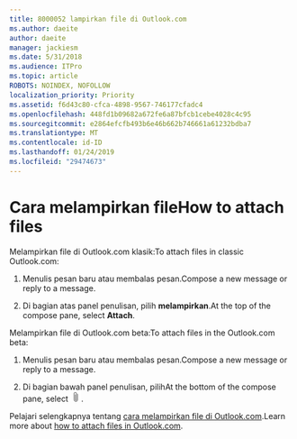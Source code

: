 ```yaml
---
title: 8000052 lampirkan file di Outlook.com
ms.author: daeite
author: daeite
manager: jackiesm
ms.date: 5/31/2018
ms.audience: ITPro
ms.topic: article
ROBOTS: NOINDEX, NOFOLLOW
localization_priority: Priority
ms.assetid: f6d43c80-cfca-4898-9567-746177cfadc4
ms.openlocfilehash: 448fd1b09682a672fe6a87bfcb1cebe4028c4c95
ms.sourcegitcommit: e2864efcfb493b6e46b662b746661a61232bdba7
ms.translationtype: MT
ms.contentlocale: id-ID
ms.lasthandoff: 01/24/2019
ms.locfileid: "29474673"
---
```

# <a name="how-to-attach-files"></a><span data-ttu-id="13de9-102">Cara melampirkan file</span><span class="sxs-lookup"><span data-stu-id="13de9-102">How to attach files</span></span>

<span data-ttu-id="13de9-103">Melampirkan file di Outlook.com klasik:</span><span class="sxs-lookup"><span data-stu-id="13de9-103">To attach files in classic Outlook.com:</span></span>
  
1. <span data-ttu-id="13de9-104">Menulis pesan baru atau membalas pesan.</span><span class="sxs-lookup"><span data-stu-id="13de9-104">Compose a new message or reply to a message.</span></span>
    
2. <span data-ttu-id="13de9-105">Di bagian atas panel penulisan, pilih **melampirkan**.</span><span class="sxs-lookup"><span data-stu-id="13de9-105">At the top of the compose pane, select **Attach**.</span></span> 
    
<span data-ttu-id="13de9-106">Melampirkan file di Outlook.com beta:</span><span class="sxs-lookup"><span data-stu-id="13de9-106">To attach files in the Outlook.com beta:</span></span>
  
1. <span data-ttu-id="13de9-107">Menulis pesan baru atau membalas pesan.</span><span class="sxs-lookup"><span data-stu-id="13de9-107">Compose a new message or reply to a message.</span></span>
    
2. <span data-ttu-id="13de9-108">Di bagian bawah panel penulisan, pilih</span><span class="sxs-lookup"><span data-stu-id="13de9-108">At the bottom of the compose pane, select</span></span> ![Melampirkan](media/da223d01-5fe6-448c-a3a3-e2b5262da4b9.png)<span data-ttu-id="13de9-110">.</span><span class="sxs-lookup"><span data-stu-id="13de9-110"></span></span>
    
<span data-ttu-id="13de9-111">Pelajari selengkapnya tentang [cara melampirkan file di Outlook.com](https://go.microsoft.com/fwlink/p/?linkid=2001702&amp;clcid=0x409).</span><span class="sxs-lookup"><span data-stu-id="13de9-111">Learn more about [how to attach files in Outlook.com](https://go.microsoft.com/fwlink/p/?linkid=2001702&amp;clcid=0x409).</span></span>
  

